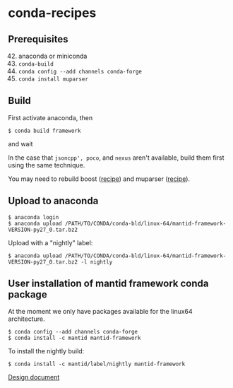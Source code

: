 # conda-recipes

## Prerequisites

42. anaconda or miniconda
42. `conda-build`
42. `conda config --add channels conda-forge`
42. `conda install muparser`

## Build
First activate anaconda, then
```
$ conda build framework
```
and wait

In the case that `jsoncpp', poco`, and `nexus` aren't available, build
them first using the same technique.

You may need to rebuild boost ([recipe](https://github.com/conda-forge/boost-feedstock)) and muparser ([recipe](https://github.com/conda-forge/muparser-feedstock)).
## Upload to anaconda
```
$ anaconda login
$ anaconda upload /PATH/TO/CONDA/conda-bld/linux-64/mantid-framework-VERSION-py27_0.tar.bz2
```

Upload with a "nightly" label:
```
$ anaconda upload /PATH/TO/CONDA/conda-bld/linux-64/mantid-framework-VERSION-py27_0.tar.bz2 -l nightly
```

## User installation of mantid framework conda package

At the moment we only have packages available for the linux64 architecture.

```
$ conda config --add channels conda-forge
$ conda install -c mantid mantid-framework
```

To install the nightly build:
```
$ conda install -c mantid/label/nightly mantid-framework
```

[Design document](../../../documents/blob/master/Design/Anaconda.md)
